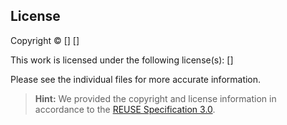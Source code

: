 <!--
GeoPeril - GeoPeril - A platform for the computation and web-mapping of hazard specific geospatial data, as well as for serving functionality to handle, share, and communicate threat specific information in a collaborative environment.

Copyright (C) 2021 GFZ German Research Centre for Geosciences

SPDX-License-Identifier: Apache-2.0

Licensed under the Apache License, Version 2.0 (the "License");
you may not use this file except in compliance with the License.
You may obtain a copy of the License at

  http://apache.org/licenses/LICENSE-2.0

Unless required by applicable law or agreed to in writing, software
distributed under the Licence is distributed on an "AS IS" BASIS,
WITHOUT WARRANTIES OR CONDITIONS OF ANY KIND, either express or implied.
See the Licence for the specific language governing permissions and
limitations under the Licence.

Contributors:
  Johannes Spazier (GFZ)
  Sven Reissland (GFZ)
  Martin Hammitzsch (GFZ)
  Matthias Rüster (GFZ)
  Hannes Fuchs (GFZ)
-->

## License

Copyright © [<YEAR>] [<COPYRIGHT>]

This work is licensed under the following license(s):
[<SCOPE>]

Please see the individual files for more accurate information.

> **Hint:** We provided the copyright and license information in accordance to the [REUSE Specification 3.0](https://reuse.software/spec/).
